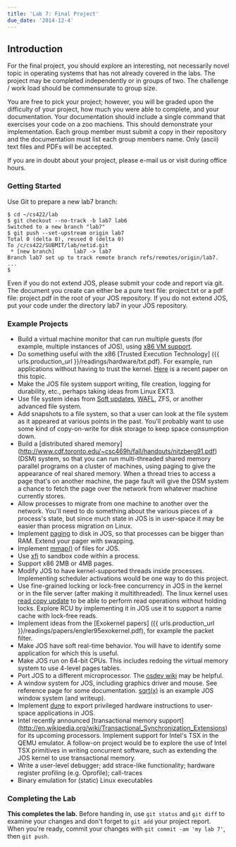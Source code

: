 ```yaml
---
title: 'Lab 7: Final Project'
due_date: '2014-12-4'
---
```


Introduction
------------

For the final project,
you should explore an interesting,
not necessarily novel topic in operating systems
that has not already covered in the labs.
The project may be completed independently or in groups of two.
The challenge / work load should be commensurate to group size.

You are free to pick your project;
however, you will be graded upon the difficulty of your project,
how much you were able to complete,
and your documentation.
Your documentation should include a single command
that exercises your code on a zoo machiens.
This should demonstrate your implementation.
Each group member must submit a copy in their repository
and the documentation must list each group members name.
Only (ascii) text files and PDFs will be accepted.

If you are in doubt about your project,
please e-mail us or visit during office hours.

### Getting Started

Use Git to prepare a new lab7 branch:

```lang-sh
$ cd ~/cs422/lab
$ git checkout --no-track -b lab7 lab6
Switched to a new branch "lab7"
$ git push --set-upstream origin lab7
Total 0 (delta 0), reused 0 (delta 0)
To /c/cs422/SUBMIT/lab/netid.git
 * [new branch]      lab7 -> lab7
Branch lab7 set up to track remote branch refs/remotes/origin/lab7.
...
$
```

Even if you do not extend JOS,
please submit your code and report via git.
The document you create can either be a pure text file:
project.txt
or a pdf file: project.pdf
in the root of your JOS repository.
If you do not extend JOS,
put your code under the directory lab7 in your JOS repository.

### Example Projects

- Build a virtual machine monitor that can run multiple guests
  (for example, multiple instances of JOS), using
  [x86 VM support](http://wiki.osdev.org/VMX).
- Do something useful with the x86
  [Trusted Execution Technology]
  ({{ urls.production_url }}/readings/hardware/txt.pdf).
  For example, run applications without having to trust the kernel.
  [Here](https://www.usenix.org/system/files/conference/osdi12/osdi12-final-51.pdf)
   is a recent paper on this topic.
- Make the JOS file system support writing, file creation,
  logging for durability, etc., perhaps taking ideas from Linux EXT3.
- Use file system ideas from
  [Soft updates](http://www.ece.cmu.edu/~ganger/papers/osdi94.pdf),
  [WAFL](https://ng.gnunet.org/sites/default/files/10.1.1.40.3691.pdf),
  ZFS, or another advanced file system.
- Add snapshots to a file system, so that a user can look at the file system
  as it appeared at various points in the past.
  You'll probably want to use some kind of copy-on-write for disk storage
  to keep space consumption down.
- Build a [distributed shared memory]
  (http://www.cdf.toronto.edu/~csc469h/fall/handouts/nitzberg91.pdf)
  (DSM) system,
  so that you can run multi-threaded shared memory parallel programs
  on a cluster of machines,
  using paging to give the appearance of real shared memory.
  When a thread tries to access a page that's on another machine,
  the page fault will give the DSM system a chance
  to fetch the page over the network from whatever machine currently stores.
- Allow processes to migrate from one machine to another over the network.
  You'll need to do something about the various pieces of a process's state,
  but since much state in JOS is in user-space it may be easier
  than process migration on Linux.
- Implement [paging](http://en.wikipedia.org/wiki/Paging)
  to disk in JOS, so that processes can be bigger than RAM.
  Extend your pager with swapping.
- Implement
  [mmap()](http://en.wikipedia.org/wiki/Mmap)  of files for JOS.
- Use [xfi](http://static.usenix.org/event/osdi06/tech/erlingsson.html)
   to sandbox code within a process.
- Support x86 2MB or 4MB pages.
- Modify JOS to have kernel-supported threads inside processes.
  Implementing scheduler activations would be one way to do this project.
- Use fine-grained locking or lock-free concurrency in JOS in the kernel
  or in the file server (after making it multithreaded).
  The linux kernel uses
  [read copy update](http://en.wikipedia.org/wiki/Read-copy-update)
  to be able to perform
  read operations without holding locks.
  Explore RCU by implementing it in JOS use it
  to support a name cache with lock-free reads.
- Implement ideas from the [Exokernel papers]
  ({{ urls.production_url }}/readings/papers/engler95exokernel.pdf),
  for example the packet filter.
- Make JOS have soft real-time behavior.
  You will have to identify some application for which this is useful.
- Make JOS run on 64-bit CPUs.
  This includes redoing the virtual memory system to use 4-level pages tables.
- Port JOS to a different microprocessor.
  The [osdev wiki](http://wiki.osdev.org/Main_Page) may be helpful.
- A window system for JOS, including graphics driver and mouse.
  See reference page for some documentation.
  [sqrt(x)](http://web.mit.edu/amdragon/www/pubs/sqrtx-6.828.html)
  is an example JOS window system (and writeup).
- Implement [dune](https://www.usenix.org/system/files/conference/osdi12/osdi12-final-117.pdf)
  to export privileged hardware instructions
  to user-space applications in JOS.
- Intel recently announced
  [transactional memory support]
  (http://en.wikipedia.org/wiki/Transactional_Synchronization_Extensions)
  for its upcoming processors.
  Implement support for Intel's TSX in the QEMU emulator.
  A follow-on project would be to explore the use of Intel TSX primitives
  in writing concurrent software, such as extending the JOS kernel
  to use transactional memory.
- Write a user-level debugger; add strace-like functionality;
  hardware register profiling (e.g. Oprofile); call-traces
- Binary emulation for (static) Linux executables

### Completing the Lab

**This completes the lab.**
Before handing in, use `git status` and `git diff`
to examine your changes
and don't forget to `git add` your project report.
When you're ready,
commit your changes with `git commit -am 'my lab 7'`,
then `git push`.
